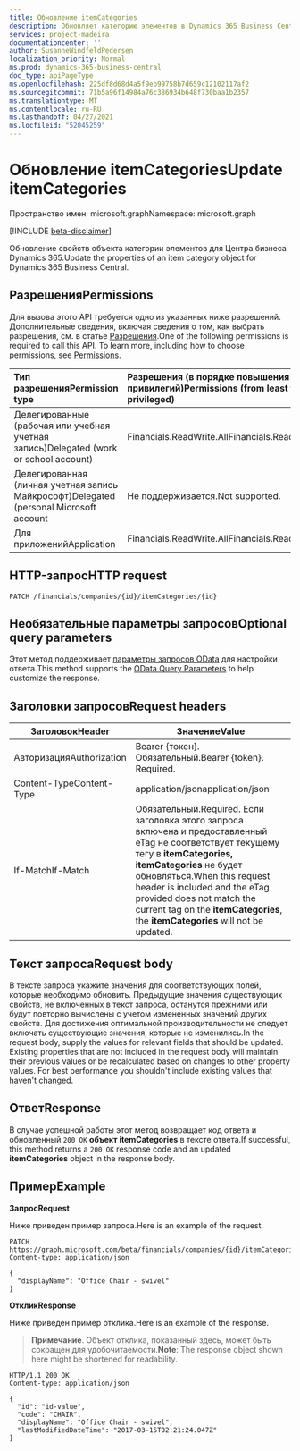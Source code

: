 ```yaml
---
title: Обновление itemCategories
description: Обновляет категорию элементов в Dynamics 365 Business Central.
services: project-madeira
documentationcenter: ''
author: SusanneWindfeldPedersen
localization_priority: Normal
ms.prod: dynamics-365-business-central
doc_type: apiPageType
ms.openlocfilehash: 225df8d68d4a5f9eb99758b7d659c12102117af2
ms.sourcegitcommit: 71b5a96f14984a76c386934b648f730baa1b2357
ms.translationtype: MT
ms.contentlocale: ru-RU
ms.lasthandoff: 04/27/2021
ms.locfileid: "52045259"
---
```

# <a name="update-itemcategories"></a><span data-ttu-id="2d74b-103">Обновление itemCategories</span><span class="sxs-lookup"><span data-stu-id="2d74b-103">Update itemCategories</span></span>

<span data-ttu-id="2d74b-104">Пространство имен: microsoft.graph</span><span class="sxs-lookup"><span data-stu-id="2d74b-104">Namespace: microsoft.graph</span></span>

[!INCLUDE [beta-disclaimer](../../includes/beta-disclaimer.md)]

<span data-ttu-id="2d74b-105">Обновление свойств объекта категории элементов для Центра бизнеса Dynamics 365.</span><span class="sxs-lookup"><span data-stu-id="2d74b-105">Update the properties of an item category object for Dynamics 365 Business Central.</span></span>

## <a name="permissions"></a><span data-ttu-id="2d74b-106">Разрешения</span><span class="sxs-lookup"><span data-stu-id="2d74b-106">Permissions</span></span>
<span data-ttu-id="2d74b-p101">Для вызова этого API требуется одно из указанных ниже разрешений. Дополнительные сведения, включая сведения о том, как выбрать разрешения, см. в статье [Разрешения](/graph/permissions-reference).</span><span class="sxs-lookup"><span data-stu-id="2d74b-p101">One of the following permissions is required to call this API. To learn more, including how to choose permissions, see [Permissions](/graph/permissions-reference).</span></span>

|<span data-ttu-id="2d74b-109">Тип разрешения</span><span class="sxs-lookup"><span data-stu-id="2d74b-109">Permission type</span></span> |<span data-ttu-id="2d74b-110">Разрешения (в порядке повышения привилегий)</span><span class="sxs-lookup"><span data-stu-id="2d74b-110">Permissions (from least to most privileged)</span></span>|
|:---------------|:------------------------------------------|
|<span data-ttu-id="2d74b-111">Делегированные (рабочая или учебная учетная запись)</span><span class="sxs-lookup"><span data-stu-id="2d74b-111">Delegated (work or school account)</span></span>|<span data-ttu-id="2d74b-112">Financials.ReadWrite.All</span><span class="sxs-lookup"><span data-stu-id="2d74b-112">Financials.ReadWrite.All</span></span> |
|<span data-ttu-id="2d74b-113">Делегированная (личная учетная запись Майкрософт)</span><span class="sxs-lookup"><span data-stu-id="2d74b-113">Delegated (personal Microsoft account</span></span>|<span data-ttu-id="2d74b-114">Не поддерживается.</span><span class="sxs-lookup"><span data-stu-id="2d74b-114">Not supported.</span></span>|
|<span data-ttu-id="2d74b-115">Для приложений</span><span class="sxs-lookup"><span data-stu-id="2d74b-115">Application</span></span>|<span data-ttu-id="2d74b-116">Financials.ReadWrite.All</span><span class="sxs-lookup"><span data-stu-id="2d74b-116">Financials.ReadWrite.All</span></span>|

## <a name="http-request"></a><span data-ttu-id="2d74b-117">HTTP-запрос</span><span class="sxs-lookup"><span data-stu-id="2d74b-117">HTTP request</span></span>

```
PATCH /financials/companies/{id}/itemCategories/{id}
```

## <a name="optional-query-parameters"></a><span data-ttu-id="2d74b-118">Необязательные параметры запросов</span><span class="sxs-lookup"><span data-stu-id="2d74b-118">Optional query parameters</span></span>
<span data-ttu-id="2d74b-119">Этот метод поддерживает [параметры запросов OData](/graph/query-parameters) для настройки ответа.</span><span class="sxs-lookup"><span data-stu-id="2d74b-119">This method supports the [OData Query Parameters](/graph/query-parameters) to help customize the response.</span></span>

## <a name="request-headers"></a><span data-ttu-id="2d74b-120">Заголовки запросов</span><span class="sxs-lookup"><span data-stu-id="2d74b-120">Request headers</span></span>
|<span data-ttu-id="2d74b-121">Заголовок</span><span class="sxs-lookup"><span data-stu-id="2d74b-121">Header</span></span>       |<span data-ttu-id="2d74b-122">Значение</span><span class="sxs-lookup"><span data-stu-id="2d74b-122">Value</span></span>                    |
|-------------|-------------------------|
|<span data-ttu-id="2d74b-123">Авторизация</span><span class="sxs-lookup"><span data-stu-id="2d74b-123">Authorization</span></span>|<span data-ttu-id="2d74b-p102">Bearer {токен}. Обязательный.</span><span class="sxs-lookup"><span data-stu-id="2d74b-p102">Bearer {token}. Required.</span></span>|
|<span data-ttu-id="2d74b-126">Content-Type</span><span class="sxs-lookup"><span data-stu-id="2d74b-126">Content-Type</span></span> |<span data-ttu-id="2d74b-127">application/json</span><span class="sxs-lookup"><span data-stu-id="2d74b-127">application/json</span></span>         |
|<span data-ttu-id="2d74b-128">If-Match</span><span class="sxs-lookup"><span data-stu-id="2d74b-128">If-Match</span></span>     |<span data-ttu-id="2d74b-129">Обязательный.</span><span class="sxs-lookup"><span data-stu-id="2d74b-129">Required.</span></span> <span data-ttu-id="2d74b-130">Если заголовка этого запроса включена и предоставленный eTag не соответствует текущему тегу в **itemCategories,** **itemCategories** не будет обновляться.</span><span class="sxs-lookup"><span data-stu-id="2d74b-130">When this request header is included and the eTag provided does not match the current tag on the **itemCategories**, the **itemCategories** will not be updated.</span></span> |

## <a name="request-body"></a><span data-ttu-id="2d74b-131">Текст запроса</span><span class="sxs-lookup"><span data-stu-id="2d74b-131">Request body</span></span>
<span data-ttu-id="2d74b-p104">В тексте запроса укажите значения для соответствующих полей, которые необходимо обновить. Предыдущие значения существующих свойств, не включенных в текст запроса, останутся прежними или будут повторно вычислены с учетом измененных значений других свойств. Для достижения оптимальной производительности не следует включать существующие значения, которые не изменились.</span><span class="sxs-lookup"><span data-stu-id="2d74b-p104">In the request body, supply the values for relevant fields that should be updated. Existing properties that are not included in the request body will maintain their previous values or be recalculated based on changes to other property values. For best performance you shouldn't include existing values that haven't changed.</span></span>

## <a name="response"></a><span data-ttu-id="2d74b-135">Ответ</span><span class="sxs-lookup"><span data-stu-id="2d74b-135">Response</span></span>
<span data-ttu-id="2d74b-136">В случае успешной работы этот метод возвращает код ответа и обновленный `200 OK` **объект itemCategories** в тексте ответа.</span><span class="sxs-lookup"><span data-stu-id="2d74b-136">If successful, this method returns a `200 OK` response code and an updated **itemCategories** object in the response body.</span></span>

## <a name="example"></a><span data-ttu-id="2d74b-137">Пример</span><span class="sxs-lookup"><span data-stu-id="2d74b-137">Example</span></span>

<span data-ttu-id="2d74b-138">**Запрос**</span><span class="sxs-lookup"><span data-stu-id="2d74b-138">**Request**</span></span>

<span data-ttu-id="2d74b-139">Ниже приведен пример запроса.</span><span class="sxs-lookup"><span data-stu-id="2d74b-139">Here is an example of the request.</span></span>
```http
PATCH https://graph.microsoft.com/beta/financials/companies/{id}/itemCategories/{id}
Content-type: application/json

{
  "displayName": "Office Chair - swivel"
}
```

<span data-ttu-id="2d74b-140">**Отклик**</span><span class="sxs-lookup"><span data-stu-id="2d74b-140">**Response**</span></span>

<span data-ttu-id="2d74b-141">Ниже приведен пример отклика.</span><span class="sxs-lookup"><span data-stu-id="2d74b-141">Here is an example of the response.</span></span> 

> <span data-ttu-id="2d74b-142">**Примечание**. Объект отклика, показанный здесь, может быть сокращен для удобочитаемости.</span><span class="sxs-lookup"><span data-stu-id="2d74b-142">**Note**: The response object shown here might be shortened for readability.</span></span>

```http
HTTP/1.1 200 OK
Content-type: application/json

{
  "id": "id-value",
  "code": "CHAIR",
  "displayName": "Office Chair - swivel",
  "lastModifiedDateTime": "2017-03-15T02:21:24.047Z"
}
```


